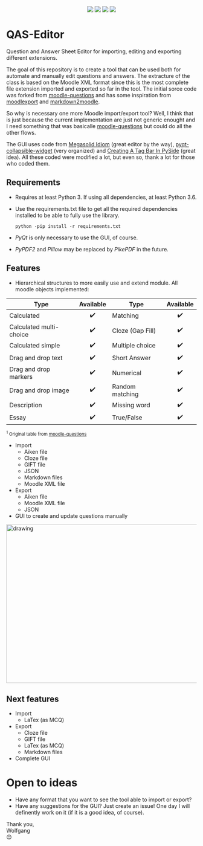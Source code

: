 <div align="center">
  <img src="https://badge.fury.io/gh/LucasWolfgang%2FQAS-editor.svg">
  <img src="https://img.shields.io/endpoint?url=https://gist.githubusercontent.com/LucasWolfgang/344598a4a0f7b92a7889d998e33417c4/raw/pylint.json">
  <img src="https://img.shields.io/endpoint?url=https://gist.githubusercontent.com/LucasWolfgang/344598a4a0f7b92a7889d998e33417c4/raw/pytest.json">
  <img src="https://img.shields.io/endpoint?url=https://gist.githubusercontent.com/LucasWolfgang/344598a4a0f7b92a7889d998e33417c4/raw/flake8.json">
</div>

# QAS-Editor
 Question and Answer Sheet Editor for importing, editing and exporting different extensions.  
 
 The goal of this repository is to create a tool that can be used both for automate and manually edit questions and answers. The extracture of the class is based on the Moodle XML format since this is the most complete file extension imported and exported so far in the tool. The initial sorce code was forked from [moodle-questions](https://github.com/gethvi/moodle-questions) and has some inspiration from [moodlexport](https://github.com/Guillaume-Garrigos/moodlexport) and [markdown2moodle](https://github.com/brunomnsilva/markdown2moodle).  

 So why is necessary one more Moodle import/export tool? Well, I think that is just because the current implementation are just not generic enought and I need something that was basicalle [moodle-questions](https://github.com/gethvi/moodle-questions) but could do all the other flows. 

The GUI uses code from [Megasolid Idiom](https://www.mfitzp.com/examples/megasolid-idiom-rich-text-editor/) (great editor by the way), [pyqt-collapsible-widget](https://github.com/By0ute/pyqt-collapsible-widget) (very organized) and [Creating A Tag Bar In PySide](https://robonobodojo.wordpress.com/2018/09/11/creating-a-tag-bar-in-pyside/) (great idea). All these coded were modified a lot, but even so, thank a lot for those who coded them.


## Requirements
 - Requires at least Python 3. If using all dependencies, at least Python 3.6.
 - Use the requirements.txt file to get all the required dependencies installed to be able to fully use the library. 

    ```python -pip install -r requirements.txt```
  
  - <i>PyQt</i> is only necessary to use the GUI, of course.
  - <i>PyPDF2</i> and <i>Pillow</i> may be replaced by <i>PikePDF</i> in the future.

## Features
  - Hierarchical structures to more easily use and extend module. All moodle objects implemented:
 <center>

 |  Type                   |  Available         | Type             |  Available         |
 | ----------------------- |  :---------------: | ---------------- |  :---------------: |
 | Calculated              | :heavy_check_mark: | Matching         | :heavy_check_mark: |
 | Calculated multi-choice | :heavy_check_mark: | Cloze (Gap Fill) | :heavy_check_mark: |
 | Calculated simple       | :heavy_check_mark: | Multiple choice  | :heavy_check_mark: |
 | Drag and drop text      | :heavy_check_mark: | Short Answer     | :heavy_check_mark: |
 | Drag and drop markers   | :heavy_check_mark: | Numerical        | :heavy_check_mark: |
 | Drag and drop image     | :heavy_check_mark: | Random matching  | :heavy_check_mark: |
 | Description             | :heavy_check_mark: | Missing word     | :heavy_check_mark: |
 | Essay                   | :heavy_check_mark: | True/False       | :heavy_check_mark: | 
 </center>

 <sup><sup>1</sup> Original table from [moodle-questions](https://github.com/gethvi/moodle-questions)</sup>
  - Import
    - Aiken file
    - Cloze file
    - GIFT file
    - JSON
    - Markdown files 
    - Moodle XML file
  - Export
    - Aiken file
    - Moodle XML file
    - JSON
  - GUI to create and update questions manually
<img src="https://user-images.githubusercontent.com/39681420/154966147-ed3b0661-5709-4942-97b5-dcdc33c88f29.png" alt="drawing" width="600" height="420"/>

## Next features
  - Import
    - LaTex (as MCQ)
  - Export 
    - Cloze file 
    - GIFT file 
    - LaTex (as MCQ) 
    - Markdown files 
  - Complete GUI

# Open to ideas
  - Have any format that you want to see the tool able to import or export?
  - Have any suggestions for the GUI?
  Just create an issue! One day I will definently work on it (if it is a good idea, of course).
  
  Thank you,\
  Wolfgang\
  :blush:
